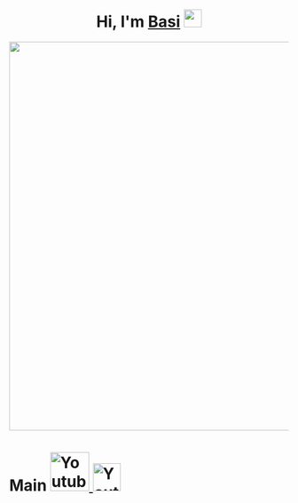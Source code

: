 <h1 align="center">Hi, I'm <a href="https://github.com/DevBasi" target="_blank">Basi</a> 
<img src="https://github.com/blackcater/blackcater/raw/main/images/Hi.gif" height="32"/></h1>

<div id="header" align="center">
  <img src="https://i.pinimg.com/736x/58/fb/fa/58fbfa767d19f19b7bf46aaf90d7b140.jpg" width="700"/>
</div>

<h1  align="left">Main


  <a href="your-telegram-URL">
    <img src=" https://img.shields.io/badge/Telegram-2CA5E0?logo=telegram&logoColor=white " alt="Youtube Badge" width="70"/>
  </a>


      
  <a href="your-telegram-URL">
    <img src="https://img.shields.io/badge/Discord-%235865F2.svg" alt="Youtube Badge" width="50"/>
  </a>
  
